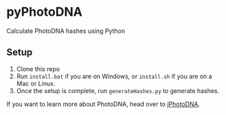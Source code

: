 # pyPhotoDNA
Calculate PhotoDNA hashes using Python

## Setup
1)	Clone this repo
2)	Run `install.bat` if you are on Windows, or `install.sh` if you are on a Mac or Linux.
3)	Once the setup is complete, run `generateHashes.py` to generate hashes.


If you want to learn more about PhotoDNA, head over to [jPhotoDNA](https://github.com/jankais3r/jPhotoDNA).
